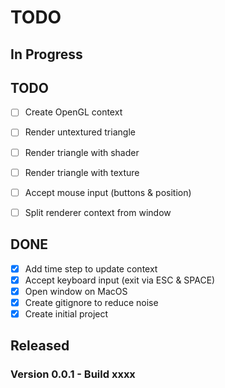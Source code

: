 # TODO


## In Progress


## TODO

- [ ] Create OpenGL context
- [ ] Render untextured triangle
- [ ] Render triangle with shader
- [ ] Render triangle with texture
- [ ] Accept mouse input (buttons & position)

- [ ] Split renderer context from window


## DONE

- [x] Add time step to update context
- [x] Accept keyboard input (exit via ESC & SPACE)
- [x] Open window on MacOS
- [x] Create gitignore to reduce noise
- [x] Create initial project

## Released


### Version 0.0.1 - Build xxxx
